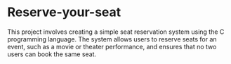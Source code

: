 # Reserve-your-seat
This project involves creating a simple seat reservation system using the C programming language. The system allows users to reserve seats for an event, such as a movie or theater performance, and ensures that no two users can book the same seat.
